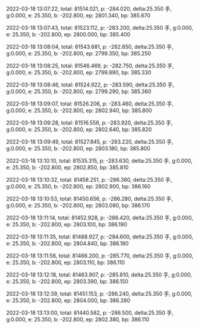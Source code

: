 2022-03-18 13:07:22, total: 81514.021, p: -284.020, delta:25.350 手, g:0.000, e: 25.350, b: -202.800, ep: 2801.340, bp: 385.670

2022-03-18 13:07:43, total: 81523.112, p: -283.200, delta:25.350 手, g:0.000, e: 25.350, b: -202.800, ep: 2800.000, bp: 385.400

2022-03-18 13:08:04, total: 81543.681, p: -282.650, delta:25.350 手, g:0.000, e: 25.350, b: -202.800, ep: 2799.350, bp: 385.250

2022-03-18 13:08:25, total: 81546.469, p: -282.750, delta:25.350 手, g:0.000, e: 25.350, b: -202.800, ep: 2799.890, bp: 385.330

2022-03-18 13:08:46, total: 81524.922, p: -283.590, delta:25.350 手, g:0.000, e: 25.350, b: -202.800, ep: 2799.290, bp: 385.360

2022-03-18 13:09:07, total: 81526.206, p: -283.460, delta:25.350 手, g:0.000, e: 25.350, b: -202.800, ep: 2802.940, bp: 385.800

2022-03-18 13:09:28, total: 81516.556, p: -283.920, delta:25.350 手, g:0.000, e: 25.350, b: -202.800, ep: 2802.640, bp: 385.820

2022-03-18 13:09:49, total: 81527.845, p: -283.220, delta:25.350 手, g:0.000, e: 25.350, b: -202.800, ep: 2803.180, bp: 385.800

2022-03-18 13:10:10, total: 81535.315, p: -283.630, delta:25.350 手, g:0.000, e: 25.350, b: -202.800, ep: 2802.850, bp: 385.810

2022-03-18 13:10:32, total: 81458.251, p: -286.380, delta:25.350 手, g:0.000, e: 25.350, b: -202.800, ep: 2802.900, bp: 386.160

2022-03-18 13:10:53, total: 81450.656, p: -286.280, delta:25.350 手, g:0.000, e: 25.350, b: -202.800, ep: 2803.080, bp: 386.170

2022-03-18 13:11:14, total: 81452.928, p: -286.420, delta:25.350 手, g:0.000, e: 25.350, b: -202.800, ep: 2803.100, bp: 386.190

2022-03-18 13:11:35, total: 81488.927, p: -284.600, delta:25.350 手, g:0.000, e: 25.350, b: -202.800, ep: 2804.840, bp: 386.180

2022-03-18 13:11:56, total: 81466.200, p: -285.770, delta:25.350 手, g:0.000, e: 25.350, b: -202.800, ep: 2803.110, bp: 386.110

2022-03-18 13:12:18, total: 81463.907, p: -285.810, delta:25.350 手, g:0.000, e: 25.350, b: -202.800, ep: 2803.390, bp: 386.150

2022-03-18 13:12:39, total: 81451.153, p: -286.240, delta:25.350 手, g:0.000, e: 25.350, b: -202.800, ep: 2804.000, bp: 386.280

2022-03-18 13:13:00, total: 81440.582, p: -286.500, delta:25.350 手, g:0.000, e: 25.350, b: -202.800, ep: 2802.380, bp: 386.110